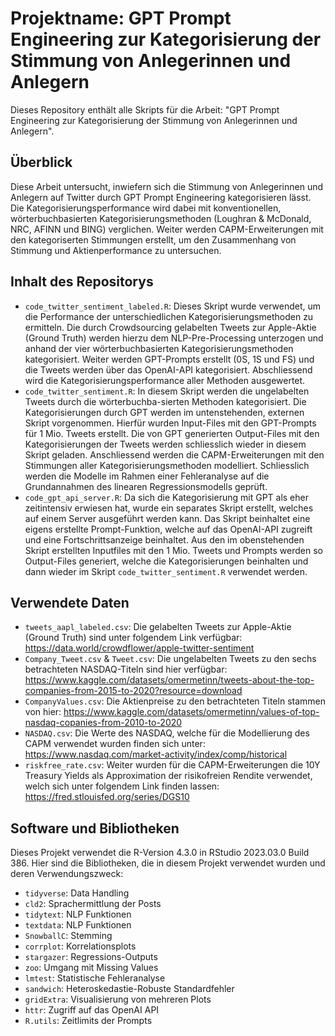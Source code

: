 # Projektname: GPT Prompt Engineering zur Kategorisierung der Stimmung von Anlegerinnen und Anlegern

Dieses Repository enthält alle Skripts für die Arbeit: "GPT Prompt Engineering zur Kategorisierung der Stimmung von Anlegerinnen und Anlegern". 

## Überblick

Diese Arbeit untersucht, inwiefern sich die Stimmung von Anlegerinnen und Anlegern auf Twitter durch GPT Prompt Engineering kategorisieren lässt. Die Kategorisierungsperformance wird dabei mit konventionellen, wörterbuchbasierten Kategorisierungsmethoden (Loughran & McDonald, NRC, AFINN und BING) verglichen. Weiter werden CAPM-Erweiterungen mit den kategoriserten Stimmungen erstellt, um den Zusammenhang von Stimmung und Aktienperformance zu untersuchen. 

## Inhalt des Repositorys

- `code_twitter_sentiment_labeled.R`: Dieses Skript wurde verwendet, um die Performance der unterschiedlichen Kategorisierungsmethoden zu ermitteln. Die durch Crowdsourcing gelabelten Tweets zur Apple-Aktie (Ground Truth) werden hierzu dem NLP-Pre-Processing unterzogen und anhand der vier wörterbuchbasierten Kategorisierungsmethoden kategorisiert. Weiter werden GPT-Prompts erstellt (0S, 1S und FS) und die Tweets werden über das OpenAI-API kategorisiert. Abschliessend wird die Kategorisierungsperformance aller Methoden ausgewertet.
- `code_twitter_sentiment.R`: In diesem Skript werden die ungelabelten Tweets durch die wörterbuchba-sierten Methoden kategorisiert. Die Kategorisierungen durch GPT werden im untenstehenden, externen Skript vorgenommen. Hierfür wurden Input-Files mit den GPT-Prompts für 1 Mio. Tweets erstellt. Die von GPT generierten Output-Files mit den Kategorisierungen der Tweets werden schliesslich wieder in diesem Skript geladen. Anschliessend werden die CAPM-Erweiterungen mit den Stimmungen aller Kategorisierungsmethoden modelliert. Schliesslich werden die Modelle im Rahmen einer Fehleranalyse auf die Grundannahmen des linearen Regressionsmodells geprüft.
- `code_gpt_api_server.R`: Da sich die Kategorisierung mit GPT als eher zeitintensiv erwiesen hat, wurde ein separates Skript erstellt, welches auf einem Server ausgeführt werden kann. Das Skript beinhaltet eine eigens erstellte Prompt-Funktion, welche auf das OpenAI-API zugreift und eine Fortschrittsanzeige beinhaltet. Aus den im obenstehenden Skript erstellten Inputfiles mit den 1 Mio. Tweets und Prompts werden so Output-Files generiert, welche die Kategorisierungen beinhalten und dann wieder im Skript `code_twitter_sentiment.R` verwendet werden.

## Verwendete Daten
- `tweets_aapl_labeled.csv`: Die gelabelten Tweets zur Apple-Aktie (Ground Truth) sind unter folgendem Link verfügbar: https://data.world/crowdflower/apple-twitter-sentiment
- `Company_Tweet.csv` & `Tweet.csv`: Die ungelabelten Tweets zu den sechs betrachteten NASDAQ-Titeln sind hier verfügbar: https://www.kaggle.com/datasets/omermetinn/tweets-about-the-top-companies-from-2015-to-2020?resource=download
- `CompanyValues.csv`: Die Aktienpreise zu den betrachteten Titeln stammen von hier: https://www.kaggle.com/datasets/omermetinn/values-of-top-nasdaq-copanies-from-2010-to-2020
- `NASDAQ.csv`: Die Werte des NASDAQ, welche für die Modellierung des CAPM verwendet wurden finden sich unter: https://www.nasdaq.com/market-activity/index/comp/historical
- `riskfree_rate.csv`: Weiter wurden für die CAPM-Erweiterungen die 10Y Treasury Yields als Approximation der risikofreien Rendite verwendet, welch sich unter folgendem Link finden lassen: https://fred.stlouisfed.org/series/DGS10

## Software und Bibliotheken

Dieses Projekt verwendet die R-Version 4.3.0 in RStudio 2023.03.0 Build 386. Hier sind die Bibliotheken, die in diesem Projekt verwendet wurden und deren Verwendungszweck:

- `tidyverse`: Data Handling
- `cld2`: Sprachermittlung der Posts
- `tidytext`: NLP Funktionen
- `textdata`: NLP Funktionen
- `SnowballC`: Stemming
- `corrplot`: Korrelationsplots
- `stargazer`: Regressions-Outputs
- `zoo`: Umgang mit Missing Values
- `lmtest`: Statistische Fehleranalyse
- `sandwich`: Heteroskedastie-Robuste Standardfehler
- `gridExtra`: Visualisierung von mehreren Plots
- `httr`: Zugriff auf das OpenAI API
- `R.utils`: Zeitlimits der Prompts
